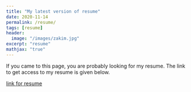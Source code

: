 ```yaml
---
title: "My latest version of resume"
date: 2020-11-14
permalink: /resume/
tags: [resume]
header:
  image: "/images/zakim.jpg"
excerpt: "resume"
mathjax: "true"
---
```

If you came to this page, you are probably looking for my resume. The link to get access to my resume is given below.

[link for resume](https://github.com/AdityaKamath26/AdityaKamath26.github.io/tree/master/Resumes)
